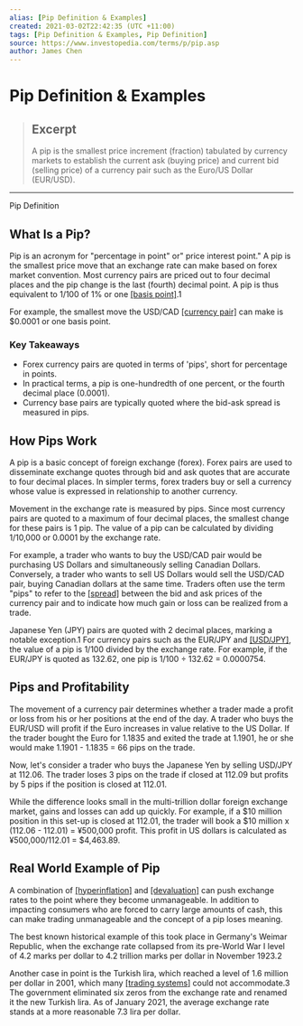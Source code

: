 ```yaml
---
alias: [Pip Definition & Examples]
created: 2021-03-02T22:42:35 (UTC +11:00)
tags: [Pip Definition & Examples, Pip Definition]
source: https://www.investopedia.com/terms/p/pip.asp
author: James Chen
---
```


# Pip Definition & Examples

> ## Excerpt
> A pip is the smallest price increment (fraction) tabulated by currency markets to establish the current ask (buying price) and current bid (selling price) of a currency pair such as the Euro/US Dollar (EUR/USD).

---

Pip Definition
## What Is a Pip?

Pip is an acronym for "percentage in point" or" price interest point." A pip is the smallest price move that an exchange rate can make based on forex market convention. Most currency pairs are priced out to four decimal places and the pip change is the last (fourth) decimal point. A pip is thus equivalent to 1/100 of 1% or one [[basis point]](https://www.investopedia.com/terms/b/basispoint.asp).1

For example, the smallest move the USD/CAD [[currency pair]](https://www.investopedia.com/terms/c/currencypair.asp) can make is $0.0001 or one basis point.

### Key Takeaways

-   Forex currency pairs are quoted in terms of 'pips', short for percentage in points.
-   In practical terms, a pip is one-hundredth of one percent, or the fourth decimal place (0.0001).
-   Currency base pairs are typically quoted where the bid-ask spread is measured in pips.

## How Pips Work

A pip is a basic concept of foreign exchange (forex). Forex pairs are used to disseminate exchange quotes through bid and ask quotes that are accurate to four decimal places. In simpler terms, forex traders buy or sell a currency whose value is expressed in relationship to another currency.

Movement in the exchange rate is measured by pips. Since most currency pairs are quoted to a maximum of four decimal places, the smallest change for these pairs is 1 pip. The value of a pip can be calculated by dividing 1/10,000 or 0.0001 by the exchange rate.

For example, a trader who wants to buy the USD/CAD pair would be purchasing US Dollars and simultaneously selling Canadian Dollars. Conversely, a trader who wants to sell US Dollars would sell the USD/CAD pair, buying Canadian dollars at the same time. Traders often use the term "pips" to refer to the [[spread]](https://www.investopedia.com/terms/b/bid-askspread.asp) between the bid and ask prices of the currency pair and to indicate how much gain or loss can be realized from a trade.

Japanese Yen (JPY) pairs are quoted with 2 decimal places, marking a notable exception.1 For currency pairs such as the EUR/JPY and [[USD/JPY]](https://www.investopedia.com/terms/forex/u/usd-jpy-us-dollar-japanese-yen-currency-pair.asp), the value of a pip is 1/100 divided by the exchange rate. For example, if the EUR/JPY is quoted as 132.62, one pip is 1/100 ÷ 132.62 = 0.0000754.

## Pips and Profitability

The movement of a currency pair determines whether a trader made a profit or loss from his or her positions at the end of the day. A trader who buys the EUR/USD will profit if the Euro increases in value relative to the US Dollar. If the trader bought the Euro for 1.1835 and exited the trade at 1.1901, he or she would make 1.1901 - 1.1835 = 66 pips on the trade.

Now, let's consider a trader who buys the Japanese Yen by selling USD/JPY at 112.06. The trader loses 3 pips on the trade if closed at 112.09 but profits by 5 pips if the position is closed at 112.01.

While the difference looks small in the multi-trillion dollar foreign exchange market, gains and losses can add up quickly. For example, if a $10 million position in this set-up is closed at 112.01, the trader will book a $10 million x (112.06 - 112.01) = ¥500,000 profit. This profit in US dollars is calculated as ¥500,000/112.01 = $4,463.89.

## Real World Example of Pip

A combination of [[hyperinflation]](https://www.investopedia.com/terms/h/hyperinflation.asp) and [[devaluation]](https://www.investopedia.com/terms/d/devaluation.asp) can push exchange rates to the point where they become unmanageable. In addition to impacting consumers who are forced to carry large amounts of cash, this can make trading unmanageable and the concept of a pip loses meaning.

The best known historical example of this took place in Germany's Weimar Republic, when the exchange rate collapsed from its pre-World War I level of 4.2 marks per dollar to 4.2 trillion marks per dollar in November 1923.2

Another case in point is the Turkish lira, which reached a level of 1.6 million per dollar in 2001, which many [[trading systems]](https://www.investopedia.com/articles/trading/11/automated-trading-systems.asp) could not accommodate.3 The government eliminated six zeros from the exchange rate and renamed it the new Turkish lira. As of January 2021, the average exchange rate stands at a more reasonable 7.3 lira per dollar.
